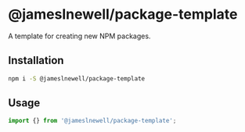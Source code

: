 # @jameslnewell/package-template

A template for creating new NPM packages.

## Installation

```sh
npm i -S @jameslnewell/package-template
```

## Usage

```js
import {} from '@jameslnewell/package-template';
```
